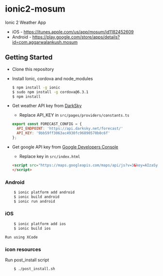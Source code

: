 # ionic2-mosum
Ionic 2 Weather App
- iOS - https://itunes.apple.com/us/app/mosum/id1182452609
- Android - https://play.google.com/store/apps/details?id=com.aggarwalankush.mosum

## Getting Started

* Clone this repository

* Install Ionic, cordova and node_modules

    ```bash
    $ npm install -g ionic
    $ sudo npm install -g cordova@6.3.1
    $ npm install
    ```
* Get weather API key from [DarkSky](https://darksky.net)
  * Replace API_KEY in `src/pages/providers/constants.ts`
  ```js
  export const FORECAST_CONFIG = {
    API_ENDPOINT: 'https://api.darksky.net/forecast/'
    API_KEY: '9bb59ff3063ac4930fc96890570b0c6f'
  };
  ```
* Get google API key from [Google Developers Console](https://console.developers.google.com/apis/credentials)
  * Replace key in `src/index.html`
  ```html
  <script src="https://maps.googleapis.com/maps/api/js?v=3&key=AIzaSyAZL0jdvdtBV_DmzLZ8yW53GHnhlRrbIAY&libraries=places">
  </script>
  ```

### Android

```bash
    $ ionic platform add android
    $ ionic build android
    $ ionic run android
```

### iOS
```bash
    $ ionic platform add ios
    $ ionic build ios
```    
    Run using XCode
    
### icon resources
Run post_install script
```bash
    $ ./post_install.sh
```    
    
